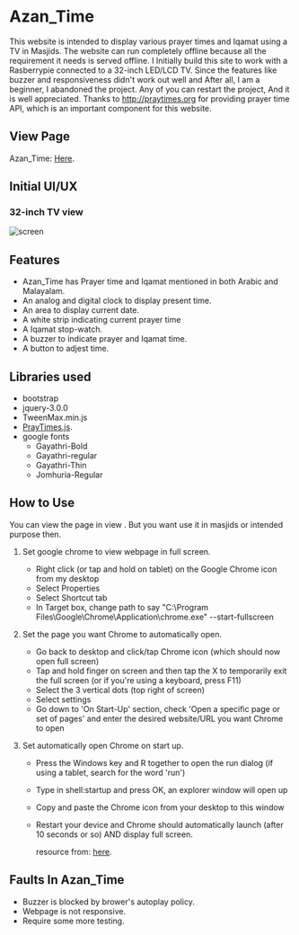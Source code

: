 # Azan_Time
This website is intended to display various prayer times and Iqamat using a TV in Masjids. The website can run completely offline because all the requirement it needs is served offline. I Initially build this site to work with a Rasberrypie connected to a 32-inch LED/LCD TV. Since the features like buzzer and responsiveness didn't work out well and After all, I am a beginner, I abandoned the project. Any of you can restart the project, And it is well appreciated. Thanks to http://praytimes.org for providing prayer time API, which is an important component for this website.

## View Page
Azan_Time: [Here](https://adilayyoob.github.io/my_portfolio/index.html).

## Initial UI/UX
### 32-inch TV view
![screen](https://user-images.githubusercontent.com/67414716/134114411-4688a84c-b82d-4ea9-8af2-d63d8afc58bb.JPG)

## Features
- Azan_Time has Prayer time and Iqamat mentioned in both Arabic and Malayalam.
- An analog and digital clock to display present time.
- An area to display current date.
- A white strip indicating current prayer time
- A Iqamat stop-watch.
- A buzzer to indicate prayer and Iqamat time.
- A button to adjest time.

## Libraries used
- bootstrap
- jquery-3.0.0
- TweenMax.min.js
- [PrayTimes.js](http://praytimes.org/manual).
- google fonts
  - Gayathri-Bold
  - Gayathri-regular
  - Gayathri-Thin
  - Jomhuria-Regular

## How to Use
You can view the page in view . But you want use it in masjids or intended purpose then.

1. Set google chrome to view webpage in full screen.
   - Right click (or tap and hold on tablet) on the Google Chrome icon from my desktop
   - Select Properties
   - Select Shortcut tab
   - In Target box, change path to say "C:\Program Files\Google\Chrome\Application\chrome.exe" --start-fullscreen

2. Set the page you want Chrome to automatically open.
   - Go back to desktop and click/tap Chrome icon (which should now open full screen)
   - Tap and hold finger on screen and then tap the X to temporarily exit the full screen (or if you're using a keyboard, press F11)
   - Select the 3 vertical dots (top right of screen)
   - Select settings
   - Go down to 'On Start-Up' section, check 'Open a specific page or set of pages' and enter the desired website/URL you want Chrome to open

3. Set automatically open Chrome on start up.
   - Press the Windows key and R together to open the run dialog (if using a tablet, search for the word 'run')
   - Type in shell:startup and press OK, an explorer window will open up
   - Copy and paste the Chrome icon from your desktop to this window
   - Restart your device and Chrome should automatically launch (after 10 seconds or so) AND display full screen.
   
     resource from: [here](https://superuser.com/questions/1362929/how-to-set-google-chrome-to-automatically-open-up-and-in-full-screen).

## Faults In Azan_Time
- Buzzer is blocked by brower's autoplay policy.
- Webpage is not responsive.
- Require some more testing.
